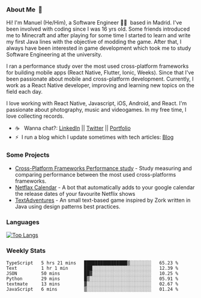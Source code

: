 ### About Me &nbsp;🐢

Hi! I'm Manuel (He/Him), a Software Engineer 👨‍💻 &nbsp;based in Madrid. I've been involved with coding since I was 16 yrs old. Some friends introduced me to Minecraft and after playing for some time I started to learn and write my first Java lines with the objective of modding the game. After that, I always have been interested in game development which took me to study Software Engineering at the university.

I ran a performance study over the most used cross-platform frameworks for building mobile apps (React Native, Flutter, Ionic, Weeks). Since that I've been passionate about mobile and cross-platform development. Currently, I work as a React Native developer, improving and learning new topics on the field each day.

I love working with React Native, Javascript, iOS, Android, and React. I'm passionate about photography, music and videogames. In my free time, I love collecting records.

- ☕️ &nbsp; Wanna chat?: [LinkedIn](https://www.linkedin.com/in/manuelrdsg) || [Twitter](https://twitter.com/manuelrdsg) || [Portfolio](https://me.manuelrdsg.com)
- ⚡️&nbsp; I run a blog which I update sometimes with tech articles: [Blog](https://manuelrdsg.com)

### Some Projects

- [Cross-Platform Frameworks Performance study](https://rodin.uca.es/handle/10498/20951) - Study measuring and comparing performance between the most used cross-platforms frameworks.
- [Netflax Calendar](https://github.com/manuelrdsg/NetflaxCalendar) - A bot that automatically adds to your google calendar the release dates of your favourite Netflix shows
- [TextAdventures](https://github.com/manuelrdsg/TextAdventures) - An small text-based game inspired by Zork written in Java using design patterns best practices.

### Languages

[![Top Langs](https://github-readme-stats.vercel.app/api/top-langs/?username=manuelrdsg&layout=compact&langs_count=9&hide=html)](https://github.com/manuelrdsg)

### Weekly Stats

<!--START_SECTION:waka-->

```text
TypeScript   5 hrs 21 mins   ████████████████▒░░░░░░░░   65.23 %
Text         1 hr 1 min      ███░░░░░░░░░░░░░░░░░░░░░░   12.39 %
JSON         50 mins         ██▓░░░░░░░░░░░░░░░░░░░░░░   10.25 %
Python       29 mins         █▒░░░░░░░░░░░░░░░░░░░░░░░   05.91 %
textmate     13 mins         ▓░░░░░░░░░░░░░░░░░░░░░░░░   02.67 %
JavaScript   6 mins          ▒░░░░░░░░░░░░░░░░░░░░░░░░   01.24 %
```

<!--END_SECTION:waka-->
